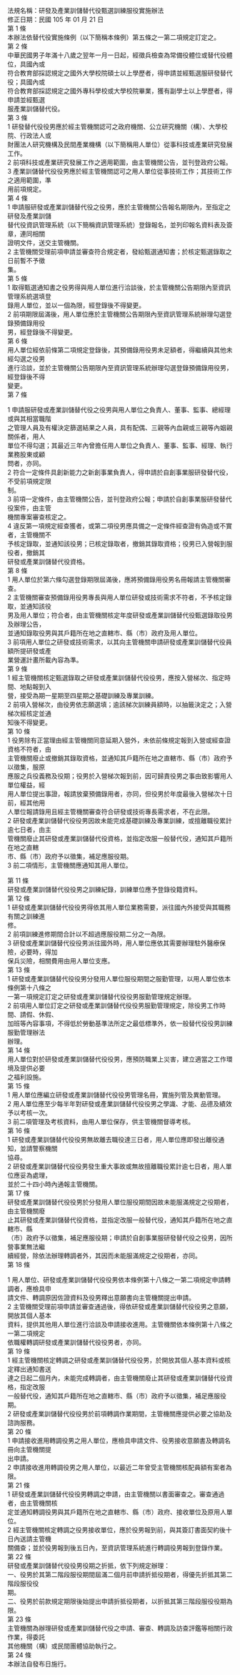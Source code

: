 法規名稱：研發及產業訓儲替代役甄選訓練服役實施辦法  
修正日期：民國 105 年 01 月 21 日  
第 1 條  
本辦法依替代役實施條例（以下簡稱本條例）第五條之一第二項規定訂定之。  
第 2 條  
中華民國男子年滿十八歲之翌年一月一日起，經徵兵檢查為常備役體位或替代役體位，具國內或  
符合教育部採認規定之國外大學校院碩士以上學歷者，得申請並經甄選服研發替代役；具國內或  
符合教育部採認規定之國外專科學校或大學校院畢業，獲有副學士以上學歷者，得申請並經甄選  
服產業訓儲替代役。  
第 3 條  
1 研發替代役役男應於經主管機關認可之政府機關、公立研究機關（構）、大學校院、行政法人或  
財團法人研究機構及民間產業機構（以下簡稱用人單位）從事科技或產業研究發展工作。  
2 前項科技或產業研究發展工作之適用範圍，由主管機關公告，並刊登政府公報。  
3 產業訓儲替代役役男應於經主管機關認可之用人單位從事技術工作；其技術工作之適用範圍，準  
用前項規定。  
第 4 條  
1 申請服研發或產業訓儲替代役之役男，應於主管機關公告報名期限內，至指定之研發及產業訓儲  
替代役資訊管理系統（以下簡稱資訊管理系統）登錄報名，並列印報名資料表及簽章，連同相關  
證明文件，送交主管機關。  
2 主管機關受理前項申請並審查符合規定者，發給甄選通知書；於核定甄選錄取之日前暫不予徵  
集。  
第 5 條  
1 取得甄選通知書之役男得與用人單位進行洽談後，於主管機關公告期限內至資訊管理系統選填登  
錄用人單位，並以一個為限，經登錄後不得變更。  
2 前項期限屆滿後，用人單位應於主管機關公告期限內至資訊管理系統辦理勾選登錄預備錄用役  
男，經登錄後不得變更。  
第 6 條  
用人單位經依前條第二項規定登錄後，其預備錄用役男未足額者，得繼續與其他未經勾選之役男  
進行洽談，並於主管機關公告期限內至資訊管理系統辦理勾選登錄預備錄用役男，經登錄後不得  
變更。  
第 7 條  


1 申請服研發或產業訓儲替代役之役男與用人單位之負責人、董事、監事、總經理或與其相當職階  
之管理人員及有權決定篩選結果之人員，具有配偶、三親等內血親或三親等內姻親關係者，用人  
單位不得勾選；其最近三年內曾擔任用人單位之負責人、董事、監事、經理、執行業務股東或顧  
問者，亦同。  
2 符合一定條件具創新能力之新創事業負責人，得申請於自創事業服研發替代役，不受前項規定限  
制。  
3 前項一定條件，由主管機關公告，並刊登政府公報；申請於自創事業服研發替代役案件，由主管  
機關專案審查核定之。  
4 違反第一項規定經查獲者，或第二項役男應具備之一定條件經查證有偽造或不實者，主管機關不  
予核定錄取，並通知該役男；已核定錄取者，撤銷其錄取資格；役男已入營報到服役者，撤銷其  
研發或產業訓儲替代役資格。  
第 8 條  
1 用人單位於第六條勾選登錄期限屆滿後，應將預備錄用役男名冊報請主管機關審查。  
2 主管機關審查預備錄用役男專長與用人單位研發或技術需求不符者，不予核定錄取，並通知該役  
男及用人單位；符合者，由主管機關核定年度研發或產業訓儲替代役甄選錄取役男及辦理公告，  
並通知錄取役男與其戶籍所在地之直轄市、縣（市）政府及用人單位。  
3 前項用人單位之研發或技術需求，以其向主管機關申請研發或產業訓儲替代役員額所提研發或產  
業營運計畫所載內容為準。  
第 9 條  
1 經主管機關核定甄選錄取之研發或產業訓儲替代役役男，應按入營梯次、指定時間、地點報到入  
營，接受為期一星期至四星期之基礎訓練及專業訓練。  
2 前項入營梯次，由役男依志願選填；逾該梯次訓練員額時，以抽籤決定之；入營梯次經核定並通  
知後不得變更。  
第 10 條  
1 役男除有正當理由經主管機關同意延期入營外，未依前條規定報到入營或經查證資格不符者，由  
主管機關廢止或撤銷其錄取資格，並通知其戶籍所在地之直轄市、縣（市）政府予以徵集，服原  
應服之兵役義務及役期；役男於入營梯次報到前，因可歸責役男之事由致影響用人單位權益，經  
用人單位提出事證，報請放棄預備錄用者，亦同，但役男於年度最後入營梯次十日前，經其他用  
人單位報請錄用且經主管機關審查符合研發或技術專長需求者，不在此限。  
2 研發或產業訓儲替代役役男因故未能完成基礎訓練及專業訓練，或擅離職役累計逾七日者，由主  
管機關廢止其研發或產業訓儲替代役資格，並指定改服一般替代役，通知其戶籍所在地之直轄  
市、縣（市）政府予以徵集，補足應服役期。  
3 前二項情形，主管機關應通知其用人單位。  


第 11 條  
研發或產業訓儲替代役役男之訓練紀錄，訓練單位應予登錄役籍資料。  
第 12 條  
1 研發或產業訓儲替代役役男得依其用人單位業務需要，派往國內外接受與其職務有關之訓練進  
修。  
2 前項訓練進修期間合計以不超過應服役期二分之一為限。  
3 研發或產業訓儲替代役役男派往國外時，用人單位應依其需要辦理駐外醫療保險，必要時，得加  
保兵災險，相關費用由用人單位支應。  
第 13 條  
1 研發或產業訓儲替代役役男分發用人單位服役期間之服勤管理，以用人單位依本條例第十八條之  
一第一項規定訂定之研發或產業訓儲替代役役男服勤管理規定辦理。  
2 前項用人單位訂定之研發或產業訓儲替代役役男服勤管理規定，除役男工作時間、請假、休假、  
加班等內容事項，不得低於勞動基準法所定之最低標準外，依一般替代役役男訓練服勤管理辦法  
辦理。  
第 14 條  
用人單位對於研發或產業訓儲替代役役男，應預防職業上災害，建立適當之工作環境及提供必要  
之福利設施。  
第 15 條  
1 用人單位應編立研發或產業訓儲替代役役男管理名冊，實施列管及異動管理。  
2 用人單位應至少每半年對研發或產業訓儲替代役役男之學識、才能、品德及績效予以考核一次。  
3 前二項管理及考核資料，由用人單位保存，供主管機關督導考核。  
第 16 條  
1 研發或產業訓儲替代役役男無故離去職役達三日者，用人單位應即發出離役通知，並請警察機關  
協尋。  
2 研發或產業訓儲替代役役男發生重大事故或無故擅離職役累計逾七日者，用人單位應妥為處理，  
並於二十四小時內通報主管機關。  
第 17 條  
研發或產業訓儲替代役役男於分發用人單位服役期間因故未能服滿規定之役期者，由主管機關廢  
止其研發或產業訓儲替代役資格，並指定改服一般替代役，通知其戶籍所在地之直轄市、縣  
（市）政府予以徵集，補足應服役期；申請於自創事業服研發替代役之役男，因所營事業無法繼  
續經營，除依法辦理轉調者外，其因而未能服滿規定之役期者，亦同。  
第 18 條  


1 用人單位、研發或產業訓儲替代役役男依本條例第十八條之一第二項規定申請轉調者，應檢具申  
請文件、轉調原因佐證資料及役男釋出意願書向主管機關提出申請。  
2 主管機關受理前項申請並審查通過後，得依研發或產業訓儲替代役役男之意願，開放其個人基本  
資料，提供其他用人單位進行洽談及申請接收進用。主管機關依本條例第十八條之一第二項規定  
依職權轉調研發或產業訓儲替代役役男者，亦同。  
第 19 條  
1 經主管機關核定轉調之研發或產業訓儲替代役役男，於開放其個人基本資料或核定釋出通知書送  
達之日起二個月內，未能完成轉調者，由主管機關廢止其研發或產業訓儲替代役資格，指定改服  
一般替代役，通知其戶籍所在地之直轄市、縣（市）政府予以徵集，補足應服役期。  
2 研發或產業訓儲替代役役男於前項轉調作業期間，主管機關應提供必要之協助及諮詢服務。  
第 20 條  
1 申請接收進用轉調役男之用人單位，應檢具申請文件、役男接收意願書及轉調名冊向主管機關提  
出申請。  
2 申請接收進用轉調役男之用人單位，以最近二年曾受主管機關核配員額有案者為限。  
第 21 條  
1 研發或產業訓儲替代役役男轉調之申請，由主管機關以書面審查之。審查通過者，由主管機關核  
定並通知轉調役男與其戶籍所在地之直轄市、縣（市）政府、接收單位及原用人單位。  
2 經主管機關核定轉調之役男接收單位，應於役男報到前，與其簽訂書面契約後十日內送請主管機  
關備查；並於役男報到後五日內，至資訊管理系統進行轉調役男報到登錄作業。  
第 22 條  
研發或產業訓儲替代役役男役期之折抵，依下列規定辦理：  
一、役男於其第二階段服役期間屆滿二個月前申請折抵役期者，得優先折抵其第二階段服役役  
期。  
二、役男於前款規定期限後始提出申請折抵役期者，以折抵其第三階段服役役期為限。  
第 23 條  
主管機關為辦理研發或產業訓儲替代役之申請、審查、轉調及訪查評鑑等相關行政作業，得委託  
其他機關（構）或民間團體協助執行之。  
第 24 條  
本辦法自發布日施行。  


